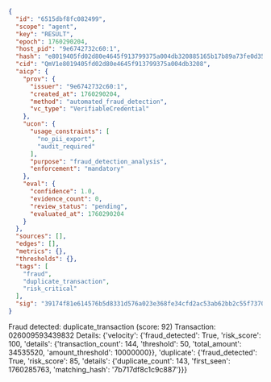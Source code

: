 ```json
{
  "id": "6515dbf8fc082499",
  "scope": "agent",
  "key": "RESULT",
  "epoch": 1760290204,
  "host_pid": "9e6742732c60:1",
  "hash": "e8019405fd02d80e4645f913799375a004db320885165b17b89a73fe0d35e55f",
  "cid": "QmV1e8019405fd02d80e4645f913799375a004db3208",
  "aicp": {
    "prov": {
      "issuer": "9e6742732c60:1",
      "created_at": 1760290204,
      "method": "automated_fraud_detection",
      "vc_type": "VerifiableCredential"
    },
    "ucon": {
      "usage_constraints": [
        "no_pii_export",
        "audit_required"
      ],
      "purpose": "fraud_detection_analysis",
      "enforcement": "mandatory"
    },
    "eval": {
      "confidence": 1.0,
      "evidence_count": 0,
      "review_status": "pending",
      "evaluated_at": 1760290204
    }
  },
  "sources": [],
  "edges": [],
  "metrics": {},
  "thresholds": {},
  "tags": [
    "fraud",
    "duplicate_transaction",
    "risk_critical"
  ],
  "sig": "39174f81e614576b5d8331d576a023e368fe34cfd2ac53ab62bb2c55f7370c67"
}
```

Fraud detected: duplicate_transaction (score: 92)
Transaction: 026009593439832
Details: {'velocity': {'fraud_detected': True, 'risk_score': 100, 'details': {'transaction_count': 144, 'threshold': 50, 'total_amount': 34535520, 'amount_threshold': 10000000}}, 'duplicate': {'fraud_detected': True, 'risk_score': 85, 'details': {'duplicate_count': 143, 'first_seen': 1760285763, 'matching_hash': '7b717df8c1c9c887'}}}